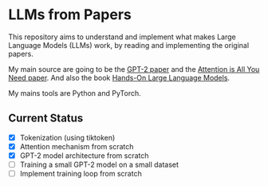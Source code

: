# LLMs from Papers

This repository aims to understand and implement what makes Large Language Models (LLMs) work, by reading and implementing the original papers. 

My main source are going to be the [GPT-2 paper](https://cdn.openai.com/better-language-models/language_models_are_unsupervised_multitask_learners.pdf) and the [Attention is All You Need paper](https://arxiv.org/abs/1706.03762). And also the book [Hands-On Large Language Models](https://www.oreilly.com/library/view/hands-on-large-language/9781098150952/). 

My mains tools are Python and PyTorch.

## Current Status 
- [x] Tokenization (using tiktoken)
- [x] Attention mechanism from scratch
- [x] GPT-2 model architecture from scratch
- [ ] Training a small GPT-2 model on a small dataset
- [ ] Implement training loop from scratch
